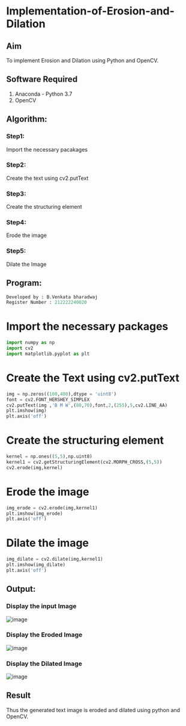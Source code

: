 # Implementation-of-Erosion-and-Dilation
## Aim
To implement Erosion and Dilation using Python and OpenCV.
## Software Required
1. Anaconda - Python 3.7
2. OpenCV
## Algorithm:
### Step1:
Import the necessary pacakages
### Step2:
Create the text using cv2.putText
### Step3:
Create the structuring element
### Step4:
Erode the image
### Step5:
Dilate the Image
## Program:
``` Python
Developed by : B.Venkata bharadwaj
Register Number : 212222240020
```
# Import the necessary packages
```python
import numpy as np
import cv2
import matplotlib.pyplot as plt
```
# Create the Text using cv2.putText
```python
img = np.zeros((100,400),dtype = 'uint8')
font = cv2.FONT_HERSHEY_SIMPLEX
cv2.putText(img ,'B M W',(80,70),font,2,(255),5,cv2.LINE_AA)
plt.imshow(img)
plt.axis('off')
```
# Create the structuring element
```python
kernel = np.ones((5,5),np.uint8)
kernel1 = cv2.getStructuringElement(cv2.MORPH_CROSS,(5,5))
cv2.erode(img,kernel)
```
# Erode the image
```python
img_erode = cv2.erode(img,kernel1)
plt.imshow(img_erode)
plt.axis('off')
```
# Dilate the image
```python
img_dilate = cv2.dilate(img,kernel1)
plt.imshow(img_dilate)
plt.axis('off')
```
## Output:

### Display the input Image
![image](https://github.com/Nagul71/erosion--dilation/assets/118661118/ed4d03f3-0b49-4fbc-98e9-d8b06c2a15a2)


### Display the Eroded Image
![image](https://github.com/Nagul71/erosion--dilation/assets/118661118/464c52fb-70bc-452e-a43e-ffcc9d9981ca)


### Display the Dilated Image
![image](https://github.com/Nagul71/erosion--dilation/assets/118661118/f67c4477-1e87-4a6e-acbf-8b9f1f3f5ad1)


## Result
Thus the generated text image is eroded and dilated using python and OpenCV.
